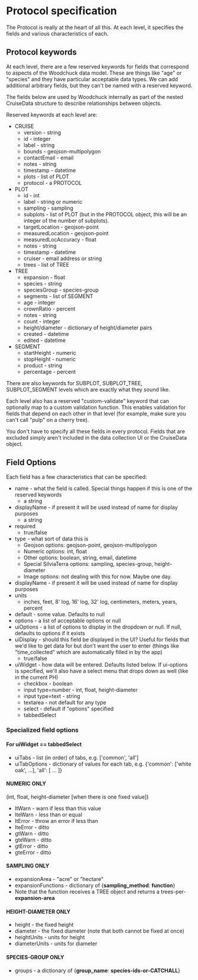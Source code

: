 # Protocol specification

The Protocol is really at the heart of all this.  At each level, it specifies
the fields and various characteristics of each.

## Protocol keywords

At each level, there are a few reserved keywords for fields that correspond to
aspects of the Woodchuck data model.  These are things like "age" or "species"
and they have particular acceptable data types.  We can add additional
arbitrary fields, but they can't be named with a reserved keyword.

The fields below are used by Woodchuck internally as part of the nested
CruiseData structure to describe relationships between objects.

Reserved keywords at each level are:

* CRUISE
  * version - string
  * id - integer
  * label - string
  * bounds - geojson-multipolygon
  * contactEmail - email
  * notes - string
  * timestamp - datetime
  * plots - list of PLOT
  * protocol - a PROTOCOL
* PLOT
  * id - int
  * label - string or numeric
  * sampling - sampling
  * subplots - list of PLOT (but in the PROTOCOL object, this will be an integer of the number of subplots).
  * targetLocation - geojson-point
  * measuredLocation - geojson-point
  * measuredLocAccuracy - float
  * notes - string
  * timestamp - datetime
  * cruiser - email address or string
  * trees - list of TREE
* TREE
  * expansion - float
  * species - string
  * speciesGroup - species-group
  * segments - list of SEGMENT
  * age - integer
  * crownRatio - percent
  * notes - string
  * count - integer
  * height/diameter - dictionary of height/diameter pairs
  * created - datetime
  * edited - datetime
* SEGMENT
  * startHeight - numeric
  * stopHeight - numeric
  * product - string
  * percentage - percent

There are also keywords for SUBPLOT, SUBPLOT_TREE, SUBPLOT_SEGMENT levels which
are exactly what they sound like.

Each level also has a reserved "custom-validate" keyword that can optionally
map to a custom validation function.  This enables validation for fields that
depend on each other in that level (for example, make sure you can't call 
"pulp" on a cherry tree). 

You don't have to specify all these fields in every protocol.  Fields that are
excluded simply aren't included in the data collection UI or the CruiseData object.

## Field Options

Each field has a few characteristics that can be specified:

* name - what the field is called.  Special things happen if this is one of the reserved keywords
  * a string
* displayName - if present it will be used instead of name for display purposes
  * a string
* required
  * true/false
* type - what sort of data this is
  * Geojson options: geojson-point, geojson-multipolygon
  * Numeric options: int, float
  * Other options: boolean, string, email, datetime
  * Special SilviaTerra options: sampling, species-group, height-diameter
  * Image options: not dealing with this for now.  Maybe one day.
* displayName - if present it will be used instead of name for display purposes
* units
  * inches, feet, 8' log, 16' log, 32' log, centimeters, meters, years, percent 
* default - some value.  Defaults to null
* options - a list of acceptable options or null
* uiOptions - a list of options to display in the dropdown or null.  If null, defaults to options if it exists
* uiDisplay - should this field be displayed in the UI?  Useful for fields that we'd like to get data for but don't want the user to enter (things like "time_collected" which are automatically filled in by the app)
  * true/false
* uiWidget - how data will be entered.  Defaults listed below.  If ui-options is specified, we'll also have a select menu that drops down as well (like in the current PH)
  * checkbox - boolean
  * input type=number - int, float, height-diameter
  * input type=text - string
  * textarea - not default for any type
  * select - default if "options" specified
  * tabbedSelect

### Specialized field options

#### For uiWidget == tabbedSelect

 * uiTabs - list (in order) of tabs, e.g. ['common', 'all']
 * uiTabOptions - dictionary of values for each tab, e.g. {'common': ['white oak', ...], 'all': [ ... ]}

#### NUMERIC ONLY 

(int, float, height-diameter [when there is one fixed value])

* ltWarn - warn if less than this value
* lteWarn - less than or equal
* ltError - throw an error if less than
* lteError - ditto
* gtWarn - ditto
* gteWarn - ditto
* gtError - ditto
* gteError - ditto

#### SAMPLING ONLY

* expansionArea - "acre" or "hectare"
* expansionFunctions - dictionary of {**sampling_method**: **function**}
* Note that the function receives a TREE object and returns a trees-per-**expansion-area**

#### HEIGHT-DIAMETER ONLY

* height - the fixed height
* diameter - the fixed diameter (note that both cannot be fixed at once)
* heightUnits - units for height
* diameterUnits - units for diameter

#### SPECIES-GROUP ONLY

* groups - a dictionary of {**group_name**: **species-ids-or-CATCHALL**}
